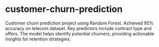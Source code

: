 # customer-churn-prediction
Customer churn prediction project using Random Forest. Achieved 95% accuracy on telecom dataset. Key predictors include contract type and offers. The model helps identify potential churners, providing actionable insights for retention strategies.
